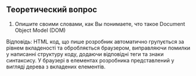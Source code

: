 ﻿## Теоретический вопрос

1. Опишите своими словами, как Вы понимаете, что такое Document Object Model (DOM)

Відповідь: HTML код, що пише розробник автоматично групується за рівнем вкладеності та обробляється браузером, виправляючи помилки у написанні структуру коду, додаючи відповідні теги та знаки синтаксису. У браузері в елементах розробника представлений у вигляді дерева з вкладених елементів.  
